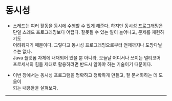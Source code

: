# 동시성

- 스레드는 여러 활동을 동시에 수행할 수 있게 해준다. 하지만 동시성 프로그래밍은  
  단일 스레드 프로그래밍보다 어렵다. 잘못될 수 있는 일이 늘어나고, 문제를 재현하기도  
  어려워지기 때문이다. 그렇다고 동시성 프로그래밍으로부터 언제까지나 도망다닐 수는 없다.  
  Java 플랫폼 자체에 내재되어 있을 뿐 아니라, 오늘날 어디서나 쓰이는 멀티코어  
  프로세서의 힘들 제대로 활용하려면 반드시 알아야 하는 기술이기 때문이다.

- 이번 장에서는 동시성 프로그램을 명확하고 정확하게 만들고, 잘 문서화하는 데 도움이  
  되는 내용들을 살펴보자.

<hr/>
